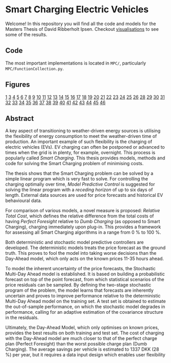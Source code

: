 # Smart Charging Electric Vehicles
Welcome!
In this repository you will find all the code and models for the Masters Thesis of David Ribberholt Ipsen.
Checkout [visualisations](https://davidripsen.github.io/code_Smart_Charging/) to see some of the results.

## Code
The most important implementations is located in `MPC/`, particularly `MPC/FunctionCollection.py`.

## Figures
[1](https://davidripsen.github.io/code_Smart_Charging/_figures/spotprices.html)
[3](https://davidripsen.github.io/code_Smart_Charging/_figures/assumptions_id10885.html)
[4](https://davidripsen.github.io/code_Smart_Charging/_figures/Day-Ahead%20Smart%20Charge%20of%20vehicle%20=%20853_mpc.html)
[5](https://davidripsen.github.io/code_Smart_Charging/_figures/Dumb%20Charge%20of%20vehicle%20=%20853%20(r%20=%200.9)_mpc.html)
[6](https://davidripsen.github.io/code_Smart_Charging/_figures/efficiency_id10885.html)
[7](https://davidripsen.github.io/code_Smart_Charging/_figures/mediods_vs_scenarios.html)
[8](https://davidripsen.github.io/code_Smart_Charging/_figures/Montas%20Smart%20Charge%20(dif.%20plug-in)%20of%20vehicle%20=%20853_mpc.html)
[9](https://davidripsen.github.io/code_Smart_Charging/_figures/Multi-Day%20Smart%20Charge%20(h%20=%204%20days)%20of%20vehicle%20=%20853_mpc.html)
[10](https://davidripsen.github.io/code_Smart_Charging/_figures/Perfect%20Foresight%20of%20vehicle%20=%20853_mpc.html)
[11](https://davidripsen.github.io/code_Smart_Charging/_figures/resultsBoxplot.html)
[12](https://davidripsen.github.io/code_Smart_Charging/_figures/resultsBoxplot2.html)
[13](https://davidripsen.github.io/code_Smart_Charging/_figures/spotprices.html)
[14](https://davidripsen.github.io/code_Smart_Charging/_figures/Stochastic%20Smart%20Charge%20(h%20=%204%20days)%20of%20vehicle%20=%20853_mpc.html)
[15](https://davidripsen.github.io/code_Smart_Charging/_figures/Stochastic-kMediods%20SC%20(h%20=%204%20days)%20of%20vehicle%20=%20853_mpc.html)
[16](https://davidripsen.github.io/code_Smart_Charging/_figures/use_curves_id13923.html)
[17](https://davidripsen.github.io/code_Smart_Charging/_figures/Covariance_matrix_of_residuals_Carnot.html)
[18](https://davidripsen.github.io/code_Smart_Charging/_figures/diurnal_weekly_CABLE_PLUGGED_IN_AT.html)
[19](https://davidripsen.github.io/code_Smart_Charging/_figures/diurnal_weekly_PLANNED_PICKUP_AT.html)
[20](https://davidripsen.github.io/code_Smart_Charging/_figures/diurnal_weekly_RELEASED_AT.html)
[21](https://davidripsen.github.io/code_Smart_Charging/_figures/Histograms_of_residuals_per_timestep_Carnot.gif)
[22](https://davidripsen.github.io/code_Smart_Charging/_figures/Mean_of_residuals_per_timestep_Carnot.html)
[23](https://davidripsen.github.io/code_Smart_Charging/_figures/PlainProfile_id10885.html)
[24](https://davidripsen.github.io/code_Smart_Charging/_figures/PlainProfile_id24727.html)
[25](https://davidripsen.github.io/code_Smart_Charging/_figures/PredictionMovie_Carnot.gif)
[26](https://davidripsen.github.io/code_Smart_Charging/_figures/Samples_from_multivariate_normal_distribution_Carnot.html)
[28](https://davidripsen.github.io/code_Smart_Charging/_figures/Day-Ahead_Smart_Charge_of_vehicle_=_26305_mpc.html)
[29](https://davidripsen.github.io/code_Smart_Charging/_figures/Dumb_Charge_of_vehicle_=_26305_(r_=_0.88)_mpc.html)
[30](https://davidripsen.github.io/code_Smart_Charging/_figures/infeasibles.html)
[31](https://davidripsen.github.io/code_Smart_Charging/_figures/Multi-Day_Smart_Charge_(h_=_3_days)_of_vehicle_=_26305_mpc.html)
[32](https://davidripsen.github.io/code_Smart_Charging/_figures/Perfect_Foresight_of_vehicle_=_26305_mpc.html)
[33](https://davidripsen.github.io/code_Smart_Charging/_figures/perfectpriceRTC.html)
[34](https://davidripsen.github.io/code_Smart_Charging/_figures/perfectPriceUsageRTC.html)
[35](https://davidripsen.github.io/code_Smart_Charging/_figures/perfectUsageRTC.html)
[36](https://davidripsen.github.io/code_Smart_Charging/_figures/PlainProfile_id24727.html)
[37](https://davidripsen.github.io/code_Smart_Charging/_figures/randomtestresultsRTC.html)
[38](https://davidripsen.github.io/code_Smart_Charging/_figures/randomtestresultsTC.html)
[39](https://davidripsen.github.io/code_Smart_Charging/_figures/resultsGridSearchRTC.html)
[40](https://davidripsen.github.io/code_Smart_Charging/_figures/resultsGridSearchTotalCosts.html)
[41](https://davidripsen.github.io/code_Smart_Charging/_figures/Samples_from_multivariate_normal_distribution_Carnot.html)
[42](https://davidripsen.github.io/code_Smart_Charging/_figures/spotprices.html)
[43](https://davidripsen.github.io/code_Smart_Charging/_figures/Stochastic_Smart_Charge_(h_=_3_days)_of_vehicle_=_26305_mpc.html)
[44](https://davidripsen.github.io/code_Smart_Charging/_figures/testresultsRTC.html)
[45](https://davidripsen.github.io/code_Smart_Charging/_figures/testresultsTC.html)
[46](https://davidripsen.github.io/code_Smart_Charging/_figures/Covariance_matrix_of_residuals_Carnot.html)




## Abstract
A key aspect of transitioning to weather-driven energy sources is utilising the flexibility of energy consumption to meet the weather-driven time of production. An important example of such flexibility is the charging of electric vehicles (EVs). EV charging can often be postponed or advanced to times when the grid is in plenty, for example, overnight. This process is popularly called *Smart Charging*. This thesis provides models, methods and code for solving the Smart Charging problem of minimising costs.

The thesis shows that the Smart Charging problem can be solved by a simple linear program which is very fast to solve. For controlling the charging optimally over time, *Model Predictive Control* is suggested for solving the linear program with a *receding horizon* of up to six days of length. External data sources are used for price forecasts and historical EV behavioural data.

For comparison of various models, a novel measure is proposed: *Relative Total Cost*, which defines the relative difference from the total costs of having *Perfect Foresight* relative to *Dumb Charging* (as opposed to Smart Charging), charging immediately upon plug-in. This provides a framework for assessing all Smart Charging algorithms in a range from 0 % to 100 %.

Both deterministic and stochastic model predictive controllers are developed. The deterministic models treats the price forecast as the ground truth. This proves to fool the model into taking worse decisions than the Day-Ahead model, which only acts on the known prices 11-35 hours ahead.

To model the inherent uncertainty of the price forecasts, the Stochastic Multi-Day Ahead model is established. It is based on building a probabilistic forecast on top of the point forecast, from which statistical scenarios of the price residuals can be sampled. By defining the two-stage stochastic program of the problem, the model learns that forecasts are inherently uncertain and proves to improve performance relative to the deterministic Multi-Day Ahead model on the training set. A test set is obtained to estimate the out-of-sample performance, on which the stochastic model degrades in performance, calling for an adaptive estimation of the covariance structure in the residuals. 

Ultimately, the Day-Ahead Model, which only optimises on known prices, provides the best results on both training and test set. The cost of charging with the Day-Ahead model are much closer to that of the perfect charge plan (Perfect Foresight) than the worst possible charge plan (Dumb Charging). The average savings per vehicle is estimated to 1337 DKK (28 %) per year, but it requires a data input design which enables user flexibility

